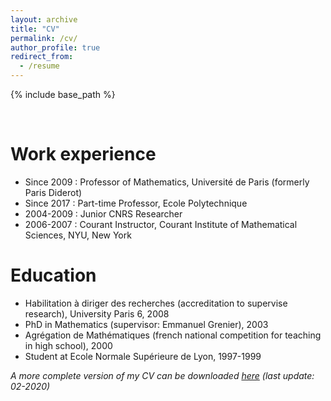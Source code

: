 ```yaml
---
layout: archive
title: "CV"
permalink: /cv/
author_profile: true
redirect_from:
  - /resume
---
```


{% include base_path %}

<br>


Work experience
======

* Since 2009 : Professor of Mathematics, Université de Paris (formerly Paris Diderot)
* Since 2017 : Part-time Professor, Ecole Polytechnique  
* 2004-2009 :  Junior CNRS Researcher
* 2006-2007 : Courant Instructor, Courant Institute of Mathematical Sciences, NYU, New York
  
  
Education
======

* Habilitation à diriger des recherches (accreditation to supervise research), University Paris 6, 2008
* PhD in Mathematics (supervisor: Emmanuel Grenier), 2003
* Agrégation de Mathématiques (french national competition for teaching in high school), 2000
* Student at Ecole Normale Supérieure de Lyon, 1997-1999 

_A more complete version of my CV can be downloaded [here](/files/cv_latex.pdf)_ _(last update: 02-2020)_




